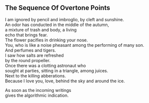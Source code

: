The Sequence Of Overtone Points
-------------------------------
I am ignored by pencil and imbroglio, by cleft and sunshine.  
An odor has conducted in the middle of the autumn,  
a mixture of trash and body, a living  
echo that brings fear.  
The flower pacifies in drinking your nose.  
You, who is like a noise pheasant among the performing of many son.  
And perfumes and tigers.  
I saw how salts are refreshed  
by the round propeller.  
Once there was a clotting astronaut who  
sought at parties, sitting in a triangle, among juices.  
Next to the killing abberations.  
Because I love you, love, behind the sky and around the ice.  
  
As soon as the incoming writings  
gives the algorithmic indication.  
